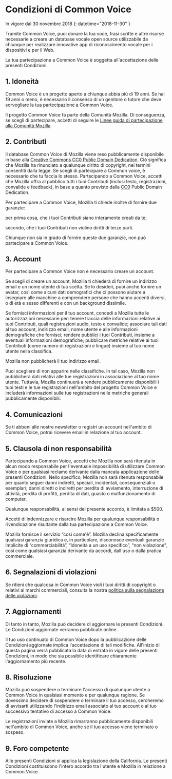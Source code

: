 # Condizioni di Common Voice 

In vigore dal 30 novembre 2018 {: datetime="2018-11-30" }

Tramite Common Voice, puoi donare la tua voce, frasi scritte e altre risorse necessarie a creare un database vocale open source utilizzabile da chiunque per realizzare innovative app di riconoscimento vocale per i dispositivi e per il Web.

La tua partecipazione a Common Voice è soggetta all'accettazione delle presenti Condizioni. 

## 1. Idoneità
Common Voice è un progetto aperto a chiunque abbia più di 19 anni. Se hai 19 anni o meno, è necessario il consenso di un genitore o tutore che deve sorvegliare la tua partecipazione a Common Voice. 

Il progetto Common Voice fa parte della Comunità Mozilla. Di conseguenza, se scegli di partecipare, accetti di seguire le [Linee guida di partecipazione alla Comunità Mozilla](https://www.mozilla.org/about/governance/policies/participation/). 

## 2. Contributi 
Il database Common Voice di Mozilla viene reso pubblicamente disponibile in base alla [Creative Commons CC0 Public Domain Dedication](https://creativecommons.org/publicdomain/zero/1.0/). Ciò significa che Mozilla ha rinunciato a qualunque diritto di copyright, nei termini consentiti dalla legge. Se scegli di partecipare a Common voice, è necessario che tu faccia lo stesso. Partecipando a Common Voice, accetti che Mozilla offra al pubblico tutti i tuoi Contributi (inclusi testo, registrazioni, convalide e feedback), in base a quanto previsto dalla [CC0](https://creativecommons.org/publicdomain/zero/1.0/) Public Domain Dedication. 

Per partecipare a Common Voice, Mozilla ti chiede inoltre di fornire due garanzie: 

per prima cosa, che i tuoi Contributi siano interamente creati da te;

secondo, che i tuoi Contributi non violino diritti di terze parti. 

Chiunque non sia in grado di fornire queste due garanzie, non può partecipare a Common Voice. 

## 3. Account
Per partecipare a Common Voice non è necessario creare un account. 

Se scegli di creare un account, Mozilla ti chiederà di fornire un indirizzo email e un nome utente di tua scelta. Se lo desideri, puoi anche fornire un avatar, così come alcuni dati demografici che ci possono aiutare a insegnare alle macchine a comprendere persone che hanno accenti diversi, o di età e sesso differenti e con un background dissimile.

Se fornisci informazioni per il tuo account, concedi a Mozilla tutte le autorizzazioni necessarie per: 
tenere traccia delle informazioni relative ai tuoi Contributi, quali registrazioni audio, testo e convalide; 
associare tali dati al tuo account, indirizzo email, nome utente e alle informazioni demografiche che fornisci;
rendere pubblici i tuoi Contributi, insieme a eventuali informazioni demografiche;
pubblicare metriche relative ai tuoi Contributi (come numero di registrazioni e lingue) insieme al tuo nome utente nella classifica.

Mozilla non pubblicherà il tuo indirizzo email. 

Puoi scegliere di non apparire nelle classifiche. In tal caso, Mozilla non pubblicherà dati relativi alle tue registrazioni in associazione al tuo nome utente. Tuttavia, Mozilla continuerà a rendere pubblicamente disponibili i tuoi testi e le tue registrazioni nell'ambito del progetto Common Voice e includerà informazioni sulle tue registrazioni nelle metriche generali pubblicamente disponibili.

## 4. Comunicazioni
Se ti abboni alle nostre newsletter o registri un account nell'ambito di Common Voice, potrai ricevere email in relazione al tuo account. 

## 5. Clausola di non responsabilità

Partecipando a Common Voice, accetti che Mozilla non sarà ritenuta in alcun modo responsabile per l'eventuale impossibilità di utilizzare Common Voice o per qualsiasi reclamo derivante dalla mancata applicazione delle presenti Condizioni. Nello specifico, Mozilla non sarà ritenuta responsabile per quanto segue:
danni indiretti, speciali, incidentali, consequenziali o esemplari;
danni diretti o indiretti per perdita di avviamento, interruzione di attività, perdita di profitti, perdita di dati, guasto o malfunzionamento di computer.

Qualunque responsabilità, ai sensi del presente accordo, è limitata a $500. 

Accetti di indennizzare e risarcire Mozilla per qualunque responsabilità o rivendicazione risultante dalla tua partecipazione a Common Voice. 

Mozilla fornisce il servizio “così come'è”. Mozilla declina specificamente qualsiasi garanzia giuridica e, in particolare, disconosce eventuali garanzie implicite di “commerciabilità”, “idoneità a un uso specifico”, “non violazione”, così come qualsiasi garanzia derivante da accordi, dall'uso o dalla pratica commerciale. 

## 6. Segnalazioni di violazioni
Se ritieni che qualcosa in Common Voice violi i tuoi diritti di copyright o relativi ai marchi commerciali, consulta la nostra [politica sulla segnalazione delle violazioni](https://www.mozilla.org/about/legal/report-infringement/).

## 7. Aggiornamenti 
Di tanto in tanto, Mozilla può decidere di aggiornare le presenti Condizioni. Le Condizioni aggiornate verranno pubblicate online. 

Il tuo uso continuato di Common Voice dopo la pubblicazione delle Condizioni aggiornate implica l'accettazione di tali modifiche. All'inizio di questa pagina verrà pubblicata la data di entrata in vigore delle presenti Condizioni, in modo che sia possibile identificare chiaramente l'aggiornamento più recente. 

## 8. Risoluzione 
Mozilla può sospendere o terminare l'accesso di qualunque utente a Common Voice in qualsiasi momento e per qualunque ragione. Se dovessimo decidere di sospendere o terminare il tuo accesso, cercheremo di avvisarti utilizzando l'indirizzo email associato al tuo account o al tuo successivo tentativo di accesso a Common Voice. 

Le registrazioni inviate a Mozilla rimarranno pubblicamente disponibili nell'ambito di Common Voice, anche se il tuo accesso viene terminato o sospeso. 

## 9. Foro competente
Alle presenti Condizioni si applica la legislazione della California. Le presenti Condizioni costituiscono l'intero accordo tra l'utente e Mozilla in relazione a Common Voice.
